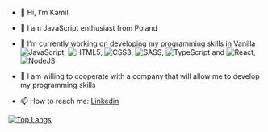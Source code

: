 - 👋 Hi, I’m Kamil
- 👀 I am JavaScript enthusiast from Poland 
- 🌱 I’m currently working on developing my programming skills in Vanilla ![JavaScript](https://img.shields.io/badge/javascript-%23323330.svg?style=for-the-badge&logo=javascript&logoColor=%23F7DF1E), ![HTML5](https://img.shields.io/badge/html5-%23E34F26.svg?style=for-the-badge&logo=html5&logoColor=white), ![CSS3](https://img.shields.io/badge/css3-%231572B6.svg?style=for-the-badge&logo=css3&logoColor=white), ![SASS](https://img.shields.io/badge/SASS-hotpink.svg?style=for-the-badge&logo=SASS&logoColor=white), ![TypeScript](https://img.shields.io/badge/typescript-%23007ACC.svg?style=for-the-badge&logo=typescript&logoColor=white) and ![React](https://img.shields.io/badge/react-%2320232a.svg?style=for-the-badge&logo=react&logoColor=%2361DAFB), ![NodeJS](https://img.shields.io/badge/node.js-6DA55F?style=for-the-badge&logo=node.js&logoColor=white)  
- 💞️ I am willing to cooperate with a company that will allow me to develop my programming skills

- 📫 How to reach me: <a href="https://www.linkedin.com/in/kamil-pawelek/" >Linkedin</a>

[![Top Langs](https://github-readme-stats.vercel.app/api/top-langs/?username=anuraghazra&layout=compact)](https://github.com/Kkinod/github-readme-stats)

<!-- Stats -->
<!-- [![Kkinod GitHub stats](https://github-readme-stats.vercel.app/api?username=Kkinod)](https://github.com/Kkinod/github-readme-stats) -->

<!---
Kkinod/Kkinod is a ✨ special ✨ repository because its `README.md` (this file) appears on your GitHub profile.
You can click the Preview link to take a look at your changes.
--->

